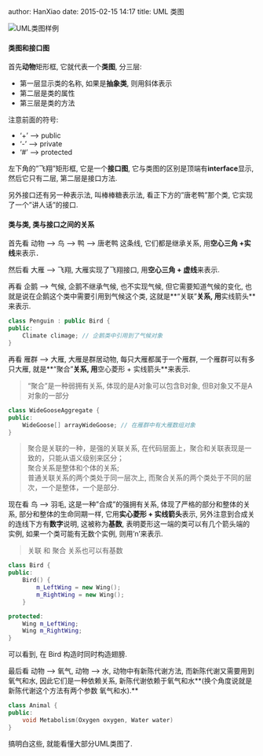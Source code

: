 author: HanXiao
date: 2015-02-15 14:17
title: UML 类图

![UML类图样例](http://img.blog.csdn.net/20150211193154259)

#### 类图和接口图

首先**动物**矩形框, 它就代表一个**类图**, 分三层:

- 第一层显示类的名称, 如果是**抽象类**, 则用斜体表示
- 第二层是类的属性
- 第三层是类的方法

注意前面的符号:

- ‘+’ –> public
- ‘-’ –> private
- ‘#’ –> protected

左下角的”飞翔”矩形框, 它是一个**接口图**, 它与类图的区别是顶端有**interface**显示, 然后它只有二层, 第二层是接口方法.

另外接口还有另一种表示法, 叫棒棒糖表示法, 看正下方的”唐老鸭”那个类, 它实现了一个”讲人话”的接口.

#### 类与类, 类与接口之间的关系

首先看 动物 –> 鸟 –> 鸭 –> 唐老鸭 这条线, 它们都是继承关系, 用**空心三角 +实线**来表示．

然后看 大雁 –> 飞翔, 大雁实现了飞翔接口, 用**空心三角 + 虚线**来表示.

再看 企鹅 –> 气候, 企鹅不继承气候, 也不实现气候, 但它需要知道气候的变化, 也就是说在企鹅这个类中需要引用到气候这个类, 这就是**“关联”**关系, 用**实线箭头**来表示.

```c++
class Penguin : public Bird {
public:
    Climate climage; // 企鹅类中引用到了气候对象
}
```

再看 雁群 –> 大雁, 大雁是群居动物, 每只大雁都属于一个雁群, 一个雁群可以有多只大雁, 就是**“聚合”**关系, 用**空心菱形 + 实线箭头**来表示.


> “聚合”是一种弱拥有关系, 体现的是A对象可以包含B对象, 但B对象又不是A对象的一部分

```c++
class WideGooseAggregate {
public:
    WideGoose[] arrayWideGoose; // 在雁群中有大雁数组对象
}
```

> 聚合是关联的一种，是强的关联关系, 在代码层面上，聚合和关联表现是一致的，只能从语义级别来区分；<br>
> 聚合关系是整体和个体的关系;<br>
> 普通关联关系的两个类处于同一层次上, 而聚合关系的两个类处于不同的层次，一个是整体，一个是部分.

现在看 鸟 –> 羽毛, 这是一种”合成”的强拥有关系, 体现了严格的部分和整体的关系, 部分和整体的生命同期一样, 它用**实心菱形 + 实线箭头**表示, 另外注意到合成关的连线下方有**数字**说明, 这被称为**基数**, 表明菱形这一端的类可以有几个箭头端的实例, 如果一个类可能有无数个实例, 则用’n’来表示.

> 关联 和 聚合 关系也可以有基数

```c++
class Bird {
public:
    Bird() {
        m_LeftWing = new Wing();
        m_RightWing = new Wing();
    }

protected:
    Wing m_LeftWing;
    Wing m_RightWing;
}
```

可以看到, 在 Bird 构造时同时构造翅膀.

最后看 动物 –> 氧气, 动物 –> 水, 动物中有新陈代谢方法, 而新陈代谢又需要用到氧气和水, 因此它们是一种依赖关系, 新陈代谢依赖于氧气和水**(换个角度说就是新陈代谢这个方法有两个参数 氧气和水).**

```c++
class Animal {
public:
    void Metabolism(Oxygen oxygen, Water water)
}
```

搞明白这些, 就能看懂大部分UML类图了.
